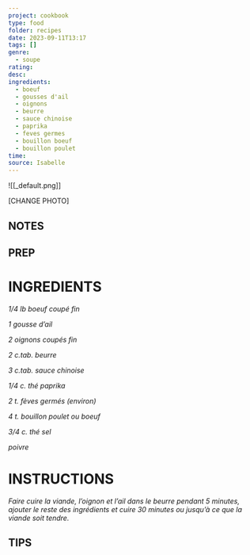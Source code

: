 ```yaml
---
project: cookbook
type: food
folder: recipes
date: 2023-09-11T13:17
tags: []
genre:
  - soupe
rating: 
desc: 
ingredients:
  - boeuf
  - gousses d'ail
  - oignons
  - beurre
  - sauce chinoise
  - paprika
  - feves germes
  - bouillon boeuf
  - bouillon poulet
time: 
source: Isabelle
---
```


![[_default.png]]

[CHANGE PHOTO]


## NOTES




## PREP


# INGREDIENTS

_1/4 lb boeuf coupé fin_

_1 gousse d’ail_

_2 oignons coupés fin_

_2 c.tab. beurre_

_3 c.tab. sauce chinoise_

_1/4 c. thé paprika_

_2 t. fèves germés (environ)_

_4 t. bouillon poulet ou boeuf_

_3/4 c. thé sel_

_poivre_


# INSTRUCTIONS

_Faire cuire la viande, l’oignon et l’ail dans le_
_beurre pendant 5 minutes, ajouter le reste des_
_ingrédients et cuire 30 minutes ou jusqu’à ce_
_que la viande soit tendre._


## TIPS



